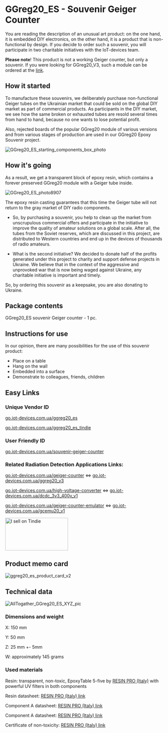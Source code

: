 # GGreg20_ES - Souvenir Geiger Counter
You are reading the description of an unusual art product: on the one hand, it is embedded DIY electronics, on the other hand, it is a product that is non-functional by design. If you decide to order such a souvenir, you will participate in two charitable initiatives with the IoT-devices team.

**Please note**! This product is not a working Geiger counter, but only a souvenir. If you were looking for GGreg20_V3, such a module can be ordered at the [link](https://github.com/iotdevicesdev/GGreg20-EpoxySouvenir/tree/main#related-radiation-detection-applications-links).

## How it started
To manufacture these souvenirs, we deliberately purchase non-functional Geiger tubes on the Ukrainian market that could be sold on the global DIY market as part of commercial products. As participants in the DIY market, we see how the same broken or exhausted tubes are resold several times from hand to hand, because no one wants to lose potential profit.

Also, rejected boards of the popular GGreg20 module of various versions and from various stages of production are used in our GGreg20 Epoxy Souvenir project.

![GGreg20_ES_starting_components_box_photo](https://github.com/iotdevicesdev/GGreg20-EpoxySouvenir/assets/96241971/6fb3ffcf-7d73-4e54-b724-da525e8ce9cc)

## How it's going
As a result, we get a transparent block of epoxy resin, which contains a forever preserved GGreg20 module with a Geiger tube inside.

![GGreg20_ES_photo8907](https://github.com/iotdevicesdev/GGreg20-EpoxySouvenir/assets/96241971/030b7026-a934-49d7-b74c-fe2afc7e930d)


The epoxy resin casting guarantees that this time the Geiger tube will not return to the gray market of DIY radio components.

- So, by purchasing a souvenir, you help to clean up the market from unscrupulous commercial offers and participate in the initiative to improve the quality of amateur solutions on a global scale. After all, the tubes from the Soviet reserves, which are discussed in this project, are distributed to Western countries and end up in the devices of thousands of radio amateurs.

- What is the second initiative? We decided to donate half of the profits generated under this project to charity and support defense projects in Ukraine. We believe that in the context of the aggressive and unprovoked war that is now being waged against Ukraine, any charitable initiative is important and timely.

So, by ordering this souvenir as a keepsake, you are also donating to Ukraine.

## Package contents
GGreg20_ES souvenir Geiger counter - 1 pc.

## Instructions for use
In our opinion, there are many possibilities for the use of this souvenir product:
- Place on a table
- Hang on the wall
- Embedded into a surface
- Demonstrate to colleagues, friends, children


## Easy Links

### Unique Vendor ID
[go.iot-devices.com.ua/ggreg20_es](https://go.iot-devices.com.ua/ggreg20_es)

[go.iot-devices.com.ua/ggreg20_es_tindie](https://go.iot-devices.com.ua/ggreg20_es_tindie)
### User Friendly ID
[go.iot-devices.com.ua/souvenir-geiger-counter](https://go.iot-devices.com.ua/souvenir-geiger-counter)

### Related Radiation Detection Applications Links:
[go.iot-devices.com.ua/geiger-counter](https://go.iot-devices.com.ua/geiger-counter) <=> [go.iot-devices.com.ua/ggreg20_v3](https://go.iot-devices.com.ua/ggreg20_v3)

[go.iot-devices.com.ua/high-voltage-converter](https://go.iot-devices.com.ua/high-voltage-converter) <=> [go.iot-devices.com.ua/dcdc_3v3_400v_v1](https://go.iot-devices.com.ua/dcdc_3v3_400v_v1)

[go.iot-devices.com.ua/geiger-counter-emulator](https://go.iot-devices.com.ua/geiger-counter-emulator) <=> [go.iot-devices.com.ua/gcemu20_v1](https://go.iot-devices.com.ua/gcemu20_v1)

<a href="https://www.tindie.com/stores/iotdev/?ref=offsite_badges&utm_source=sellers_iotdevices&utm_medium=badges&utm_campaign=badge_large"><img src="https://d2ss6ovg47m0r5.cloudfront.net/badges/tindie-larges.png" alt="I sell on Tindie" width="200" height="104"></a>

## Product memo card
![ggreg20_es_product_card_v2](https://github.com/iotdevicesdev/GGreg20-EpoxySouvenir/assets/96241971/08e8f3fb-989f-441a-8347-86c0d30d20a1)
## Technical data
![AllTogather_GGreg20_ES_XYZ_pic](https://github.com/iotdevicesdev/GGreg20-EpoxySouvenir/assets/96241971/f6d8d21a-6cde-4acf-97dc-6876e76a474f)

### Dimensions and weight
X: 150 mm

Y: 50 mm

Z: 25 mm +- 5mm

W: approximately 145 grams
### Used materials

Resin: transparent, non-toxic, EpoxyTable 5-five by [RESIN PRO (Italy)](https://www.resinpro.it/product/resina-epossidica-atossica-per-tavoli-epoxytable-5-five-colate-perfette-fino-5-cm/?attribute_quantita=3.10+kg&cgkit_search_word=5-five#&gid=1&pid=1) with powerful UV filters in both components

Resin datasheet: [RESIN PRO (Italy) link](https://drive.google.com/file/d/13ryMjB3ztduQghxsnyKevkjctVSZcSWk/view)

Component A datasheet: [RESIN PRO (Italy) link](https://www.resinpro.it/wp-content/uploads/2020/01/SDS-ResinPro-srl-Epoxytable-5-NEW-A.pdf)

Component A datasheet: [RESIN PRO (Italy) link](https://www.resinpro.it/wp-content/uploads/2020/01/SDS-ResinPro-srl-Epoxytable-5-NEW-B.pdf)

Certificate of non-toxicity: [RESIN PRO (Italy) link](https://resinpro.fr/wp-content/uploads/2022/12/epoxytable-five-certificato-di-atossicita.pdf)


